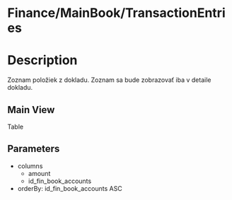 # Finance/MainBook/TransactionEntries

# Description

Zoznam položiek z dokladu. Zoznam sa bude zobrazovať iba v detaile dokladu.

## Main View

Table

## Parameters

* columns
  * amount
  * id_fin_book_accounts
* orderBy: id_fin_book_accounts ASC